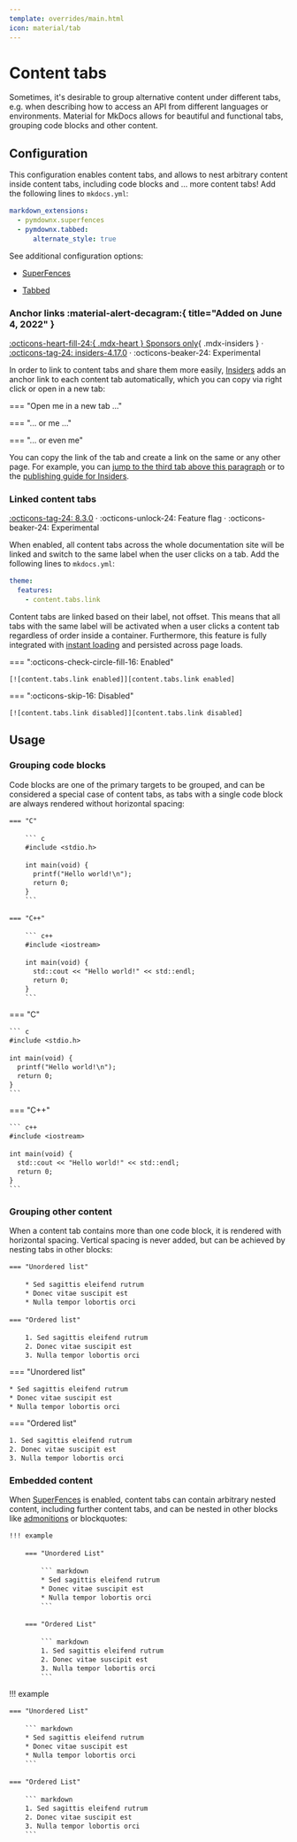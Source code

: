 ```yaml
---
template: overrides/main.html
icon: material/tab
---
```


# Content tabs

Sometimes, it's desirable to group alternative content under different tabs,
e.g. when describing how to access an API from different languages or
environments. Material for MkDocs allows for beautiful and functional tabs,
grouping code blocks and other content.

## Configuration

This configuration enables content tabs, and allows to nest arbitrary content
inside content tabs, including code blocks and ... more content tabs! Add the 
following lines to `mkdocs.yml`:

``` yaml
markdown_extensions:
  - pymdownx.superfences
  - pymdownx.tabbed:
      alternate_style: true 
```

See additional configuration options:

- [SuperFences]
- [Tabbed]

  [SuperFences]: ../setup/extensions/python-markdown-extensions.md#superfences
  [Tabbed]: ../setup/extensions/python-markdown-extensions.md#tabbed

### Anchor links :material-alert-decagram:{ title="Added on June 4, 2022" }

[:octicons-heart-fill-24:{ .mdx-heart } Sponsors only][Insiders]{ .mdx-insiders } ·
[:octicons-tag-24: insiders-4.17.0][Insiders] ·
:octicons-beaker-24: Experimental

In order to link to content tabs and share them more easily, [Insiders] adds
an anchor link to each content tab automatically, which you can copy via right
click or open in a new tab:

=== "Open me in a new tab ..."

=== "... or me ..."

=== "... or even me"

You can copy the link of the tab and create a link on the same or any other
page. For example, you can [jump to the third tab above this paragraph][tab_1]
or to the [publishing guide for Insiders][tab_2].

  [Insiders]: ../insiders/index.md
  [tab_1]: #__tabbed_1_3
  [tab_2]: ../publishing-your-site.md#__tabbed_1_2

### Linked content tabs

[:octicons-tag-24: 8.3.0][link support] ·
:octicons-unlock-24: Feature flag ·
:octicons-beaker-24: Experimental

When enabled, all content tabs across the whole documentation site will be
linked and switch to the same label when the user clicks on a tab. Add the 
following lines to `mkdocs.yml`:

``` yaml
theme:
  features:
    - content.tabs.link
```

Content tabs are linked based on their label, not offset. This means that all
tabs with the same label will be activated when a user clicks a content tab
regardless of order inside a container. Furthermore, this feature is fully
integrated with [instant loading] and persisted across page loads.

=== ":octicons-check-circle-fill-16: Enabled"

    [![content.tabs.link enabled]][content.tabs.link enabled]

=== ":octicons-skip-16: Disabled"

    [![content.tabs.link disabled]][content.tabs.link disabled]

  [link support]: https://github.com/squidfunk/mkdocs-material/releases/tag/8.3.0
  [instant loading]: ../setup/setting-up-navigation.md#instant-loading
  [content.tabs.link enabled]: ../assets/screenshots/content-tabs-link.png
  [content.tabs.link disabled]: ../assets/screenshots/content-tabs.png

## Usage

### Grouping code blocks

Code blocks are one of the primary targets to be grouped, and can be considered
a special case of content tabs, as tabs with a single code block are always
rendered without horizontal spacing:

``` title="Content tabs with code blocks"
=== "C"

    ``` c
    #include <stdio.h>

    int main(void) {
      printf("Hello world!\n");
      return 0;
    }
    ```

=== "C++"

    ``` c++
    #include <iostream>

    int main(void) {
      std::cout << "Hello world!" << std::endl;
      return 0;
    }
    ```
```

<div class="result" markdown>

=== "C"

    ``` c
    #include <stdio.h>

    int main(void) {
      printf("Hello world!\n");
      return 0;
    }
    ```

=== "C++"

    ``` c++
    #include <iostream>

    int main(void) {
      std::cout << "Hello world!" << std::endl;
      return 0;
    }
    ```

</div>

### Grouping other content

When a content tab contains more than one code block, it is rendered with
horizontal spacing. Vertical spacing is never added, but can be achieved
by nesting tabs in other blocks:

``` title="Content tabs"
=== "Unordered list"

    * Sed sagittis eleifend rutrum
    * Donec vitae suscipit est
    * Nulla tempor lobortis orci

=== "Ordered list"

    1. Sed sagittis eleifend rutrum
    2. Donec vitae suscipit est
    3. Nulla tempor lobortis orci
```

<div class="result" markdown>

=== "Unordered list"

    * Sed sagittis eleifend rutrum
    * Donec vitae suscipit est
    * Nulla tempor lobortis orci

=== "Ordered list"

    1. Sed sagittis eleifend rutrum
    2. Donec vitae suscipit est
    3. Nulla tempor lobortis orci

</div>

### Embedded content

When [SuperFences] is enabled, content tabs can contain arbitrary nested
content, including further content tabs, and can be nested in other blocks like
[admonitions] or blockquotes:

``` title="Content tabs in admonition"
!!! example

    === "Unordered List"

        ``` markdown
        * Sed sagittis eleifend rutrum
        * Donec vitae suscipit est
        * Nulla tempor lobortis orci
        ```

    === "Ordered List"

        ``` markdown
        1. Sed sagittis eleifend rutrum
        2. Donec vitae suscipit est
        3. Nulla tempor lobortis orci
        ```
```

<div class="result" markdown>

!!! example

    === "Unordered List"

        ``` markdown
        * Sed sagittis eleifend rutrum
        * Donec vitae suscipit est
        * Nulla tempor lobortis orci
        ```

    === "Ordered List"

        ``` markdown
        1. Sed sagittis eleifend rutrum
        2. Donec vitae suscipit est
        3. Nulla tempor lobortis orci
        ```

</div>

  [admonitions]: admonitions.md
